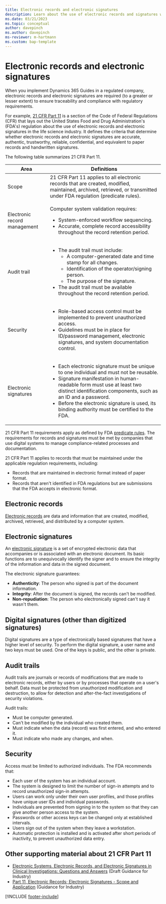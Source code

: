 ```yaml
---
title: Electronic records and electronic signatures
description: Learn about the use of electronic records and signatures when you implement Dynamics 365 Guides in a regulated industry.
ms.date: 03/21/2023
ms.topic: conceptual
author: davepinch
ms.author: davepinch
ms-reviewer: m-hartmann
ms.custom: bap-template
---
```


# Electronic records and electronic signatures

When you implement Dynamics 365 Guides in a regulated company, electronic records and electronic signatures are required (to a greater or lesser extent) to ensure traceability and compliance with regulatory requirements.

For example, [21 CFR Part 11](https://www.accessdata.fda.gov/scripts/cdrh/cfdocs/cfcfr/CFRSearch.cfm?CFRPart=11) is a section of the Code of Federal Regulations (CFR) that lays out the United States Food and Drug Administration's (FDA's) regulation about the use of electronic records and electronic signatures in the life science industry. It defines the criteria that determine whether electronic records and electronic signatures are accurate, authentic, trustworthy, reliable, confidential, and equivalent to paper records and handwritten signatures.

The following table summarizes 21 CFR Part 11.

| Area | Definitions |
|---|---|
| Scope | 21 CFR Part 11 applies to all electronic records that are created, modified, maintained, archived, retrieved, or transmitted under FDA regulation (predicate rules). |
| Electronic record management | <p>Computer system validation requires:</p><ul><li>System-enforced workflow sequencing.</li><li>Accurate, complete record accessibility throughout the record retention period.</li></ul> |
| Audit trail | <ul><li>The audit trail must include:<ul><li>A computer-generated date and time stamp for all changes.</li><li>Identification of the operator/signing person.</li><li>The purpose of the signature.</li></ul></li><li>The audit trail must be available throughout the record retention period.</li></ul> |
| Security | <ul><li>Role-based access control must be implemented to prevent unauthorized access.</li><li>Guidelines must be in place for ID/password management, electronic signatures, and system documentation control.</li></ul> |
| Electronic signatures | <ul><li>Each electronic signature must be unique to one individual and must not be reusable.</li><li>Signature manifestation in human-readable form must use at least two distinct identification components, such as an ID and a password.</li><li>Before the electronic signature is used, its binding authority must be certified to the FDA.</li></ul> |

21 CFR Part 11 requirements apply as defined by FDA [predicate rules](https://www.fda.gov/regulatory-information/search-fda-guidance-documents/part-11-electronic-records-electronic-signatures-scope-and-application). The requirements for records and signatures must be met by companies that use digital systems to manage compliance-related processes and documentation.

21 CFR Part 11 applies to records that must be maintained under the applicable regulation requirements, including:

- Records that are maintained in electronic format instead of paper format.
- Records that aren't identified in FDA regulations but are submissions that the FDA accepts in electronic format.

## Electronic records

[Electronic records](https://www.accessdata.fda.gov/scripts/cdrh/cfdocs/cfcfr/CFRSearch.cfm?CFRPart=11&showFR=1&subpartNode=21:1.0.1.1.8.2) are data and information that are created, modified, archived, retrieved, and distributed by a computer system.

## Electronic signatures

An [electronic signature](https://www.accessdata.fda.gov/scripts/cdrh/cfdocs/cfcfr/CFRSearch.cfm?CFRPart=11&showFR=1&subpartNode=21:1.0.1.1.8.3) is a set of encrypted electronic data that accompanies or is associated with an electronic document. Its basic functions are to unequivocally identify the signer and to ensure the integrity of the information and data in the signed document.

The electronic signature guarantees:

- **Authenticity**: The person who signed is part of the document information.
- **Integrity**: After the document is signed, the records can't be modified.
- **Non-repudiation**: The person who electronically signed can't say it wasn't them.

## Digital signatures (other than digitized signatures)

Digital signatures are a type of electronically based signatures that have a higher level of security. To perform the digital signature, a user name and two keys must be used. One of the keys is public, and the other is private.

## Audit trails

Audit trails are journals or records of modifications that are made to electronic records, either by users or by processes that operate on a user's behalf. Data must be protected from unauthorized modification and destruction, to allow for detection and after-the-fact investigations of security violations.

Audit trails:

- Must be computer generated.
- Can't be modified by the individual who created them.
- Must indicate when the data (record) was first entered, and who entered it.
- Must indicate who made any changes, and when.

## Security

Access must be limited to authorized individuals. The FDA recommends that:

- Each user of the system has an individual account.
- The system is designed to limit the number of sign-in attempts and to record unauthorized sign-in attempts.
- Users can work only under their own user profiles, and those profiles have unique user IDs and individual passwords.
- Individuals are prevented from signing in to the system so that they can give another person access to the system.
- Passwords or other access keys can be changed only at established intervals.
- Users sign out of the system when they leave a workstation.
- Automatic protection is installed and is activated after short periods of inactivity, to prevent unauthorized data entry.

## Other supporting material about 21 CFR Part 11

- [Electronic Systems, Electronic Records, and Electronic Signatures in Clinical Investigations: Questions and Answers](https://www.fda.gov/regulatory-information/search-fda-guidance-documents/electronic-systems-electronic-records-and-electronic-signatures-clinical-investigations-questions) (Draft Guidance for Industry)
- [Part 11, Electronic Records; Electronic Signatures - Scope and Application](https://www.fda.gov/regulatory-information/search-fda-guidance-documents/part-11-electronic-records-electronic-signatures-scope-and-application) (Guidance for Industry)

[!INCLUDE [footer-include](../../includes/footer-banner.md)]
